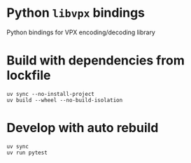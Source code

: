 # Python `libvpx` bindings
Python bindings for VPX encoding/decoding library

# Build with dependencies from lockfile
```shell
uv sync --no-install-project
uv build --wheel --no-build-isolation
```

# Develop with auto rebuild
```shell
uv sync
uv run pytest
```
